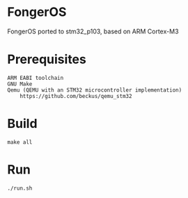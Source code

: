 # FongerOS
FongerOS ported to stm32_p103, based on ARM Cortex-M3


# Prerequisites
	ARM EABI toolchain
	GNU Make
	Qemu (QEMU with an STM32 microcontroller implementation)
		https://github.com/beckus/qemu_stm32
	
	
# Build
	make all
	
# Run
	./run.sh
